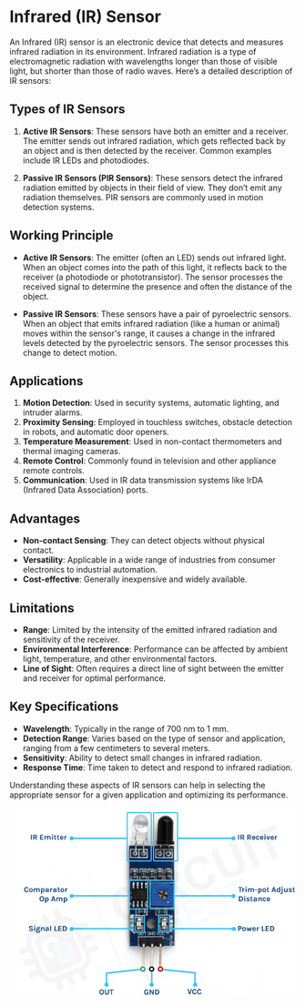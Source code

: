 # Infrared (IR) Sensor

An Infrared (IR) sensor is an electronic device that detects and measures infrared radiation in its environment. Infrared radiation is a type of electromagnetic radiation with wavelengths longer than those of visible light, but shorter than those of radio waves. Here’s a detailed description of IR sensors:

## Types of IR Sensors
1. **Active IR Sensors**: These sensors have both an emitter and a receiver. The emitter sends out infrared radiation, which gets reflected back by an object and is then detected by the receiver. Common examples include IR LEDs and photodiodes.
   
2. **Passive IR Sensors (PIR Sensors)**: These sensors detect the infrared radiation emitted by objects in their field of view. They don’t emit any radiation themselves. PIR sensors are commonly used in motion detection systems.

## Working Principle
- **Active IR Sensors**: The emitter (often an LED) sends out infrared light. When an object comes into the path of this light, it reflects back to the receiver (a photodiode or phototransistor). The sensor processes the received signal to determine the presence and often the distance of the object.
  
- **Passive IR Sensors**: These sensors have a pair of pyroelectric sensors. When an object that emits infrared radiation (like a human or animal) moves within the sensor's range, it causes a change in the infrared levels detected by the pyroelectric sensors. The sensor processes this change to detect motion.

## Applications
1. **Motion Detection**: Used in security systems, automatic lighting, and intruder alarms.
2. **Proximity Sensing**: Employed in touchless switches, obstacle detection in robots, and automatic door openers.
3. **Temperature Measurement**: Used in non-contact thermometers and thermal imaging cameras.
4. **Remote Control**: Commonly found in television and other appliance remote controls.
5. **Communication**: Used in IR data transmission systems like IrDA (Infrared Data Association) ports.

## Advantages
- **Non-contact Sensing**: They can detect objects without physical contact.
- **Versatility**: Applicable in a wide range of industries from consumer electronics to industrial automation.
- **Cost-effective**: Generally inexpensive and widely available.

## Limitations
- **Range**: Limited by the intensity of the emitted infrared radiation and sensitivity of the receiver.
- **Environmental Interference**: Performance can be affected by ambient light, temperature, and other environmental factors.
- **Line of Sight**: Often requires a direct line of sight between the emitter and receiver for optimal performance.

## Key Specifications
- **Wavelength**: Typically in the range of 700 nm to 1 mm.
- **Detection Range**: Varies based on the type of sensor and application, ranging from a few centimeters to several meters.
- **Sensitivity**: Ability to detect small changes in infrared radiation.
- **Response Time**: Time taken to detect and respond to infrared radiation.

Understanding these aspects of IR sensors can help in selecting the appropriate sensor for a given application and optimizing its performance.

![alt text](IR-Sensor-Description.jpg)